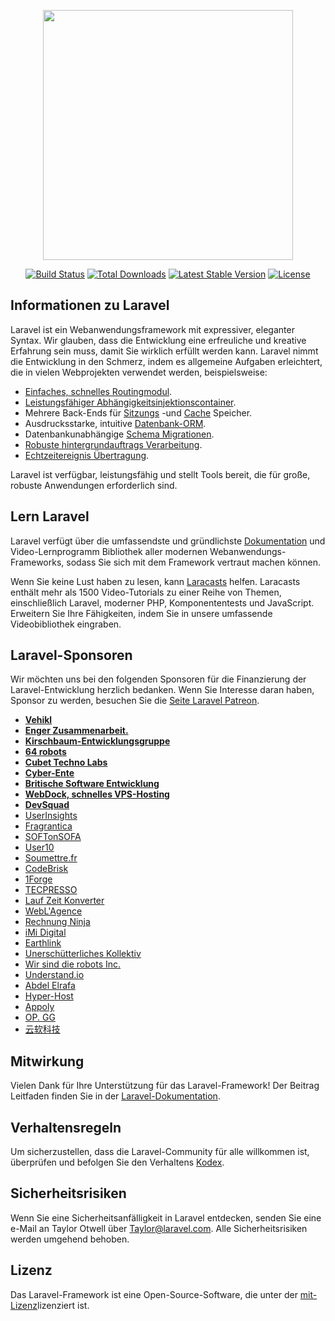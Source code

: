 <p align="center"><img src="https://res.cloudinary.com/dtfbvvkyp/image/upload/v1566331377/laravel-logolockup-cmyk-red.svg" width="400"></p>

<p align="center">
<a href="https://travis-ci.org/laravel/framework"><img src="https://travis-ci.org/laravel/framework.svg" alt="Build Status"></a>
<a href="https://packagist.org/packages/laravel/framework"><img src="https://poser.pugx.org/laravel/framework/d/total.svg" alt="Total Downloads"></a>
<a href="https://packagist.org/packages/laravel/framework"><img src="https://poser.pugx.org/laravel/framework/v/stable.svg" alt="Latest Stable Version"></a>
<a href="https://packagist.org/packages/laravel/framework"><img src="https://poser.pugx.org/laravel/framework/license.svg" alt="License"></a>
</p>

## <a name="about-laravel"></a>Informationen zu Laravel

Laravel ist ein Webanwendungsframework mit expressiver, eleganter Syntax. Wir glauben, dass die Entwicklung eine erfreuliche und kreative Erfahrung sein muss, damit Sie wirklich erfüllt werden kann. Laravel nimmt die Entwicklung in den Schmerz, indem es allgemeine Aufgaben erleichtert, die in vielen Webprojekten verwendet werden, beispielsweise:

- [Einfaches, schnelles Routingmodul](https://laravel.com/docs/routing).
- [Leistungsfähiger Abhängigkeitsinjektionscontainer](https://laravel.com/docs/container).
- Mehrere Back-Ends für [Sitzungs](https://laravel.com/docs/session) -und [Cache](https://laravel.com/docs/cache) Speicher.
- Ausdrucksstarke, intuitive [Datenbank-ORM](https://laravel.com/docs/eloquent).
- Datenbankunabhängige [Schema Migrationen](https://laravel.com/docs/migrations).
- [Robuste hintergrundauftrags Verarbeitung](https://laravel.com/docs/queues).
- [Echtzeitereignis Übertragung](https://laravel.com/docs/broadcasting).

Laravel ist verfügbar, leistungsfähig und stellt Tools bereit, die für große, robuste Anwendungen erforderlich sind.

## <a name="learning-laravel"></a>Lern Laravel

Laravel verfügt über die umfassendste und gründlichste [Dokumentation](https://laravel.com/docs) und Video-Lernprogramm Bibliothek aller modernen Webanwendungs-Frameworks, sodass Sie sich mit dem Framework vertraut machen können.

Wenn Sie keine Lust haben zu lesen, kann [Laracasts](https://laracasts.com) helfen. Laracasts enthält mehr als 1500 Video-Tutorials zu einer Reihe von Themen, einschließlich Laravel, moderner PHP, Komponententests und JavaScript. Erweitern Sie Ihre Fähigkeiten, indem Sie in unsere umfassende Videobibliothek eingraben.

## <a name="laravel-sponsors"></a>Laravel-Sponsoren

Wir möchten uns bei den folgenden Sponsoren für die Finanzierung der Laravel-Entwicklung herzlich bedanken. Wenn Sie Interesse daran haben, Sponsor zu werden, besuchen Sie die [Seite Laravel Patreon](https://patreon.com/taylorotwell).

- **[Vehikl](https://vehikl.com/)**
- **[Enger Zusammenarbeit.](https://tighten.co)**
- **[Kirschbaum-Entwicklungsgruppe](https://kirschbaumdevelopment.com)**
- **[64 robots](https://64robots.com)**
- **[Cubet Techno Labs](https://cubettech.com)**
- **[Cyber-Ente](https://cyber-duck.co.uk)**
- **[Britische Software Entwicklung](https://www.britishsoftware.co)**
- **[WebDock, schnelles VPS-Hosting](https://www.webdock.io/en)**
- **[DevSquad](https://devsquad.com)**
- [UserInsights](https://userinsights.com)
- [Fragrantica](https://www.fragrantica.com)
- [SOFTonSOFA](https://softonsofa.com/)
- [User10](https://user10.com)
- [Soumettre.fr](https://soumettre.fr/)
- [CodeBrisk](https://codebrisk.com)
- [1Forge](https://1forge.com)
- [TECPRESSO](https://tecpresso.co.jp/)
- [Lauf Zeit Konverter](http://runtimeconverter.com/)
- [WebL'Agence](https://weblagence.com/)
- [Rechnung Ninja](https://www.invoiceninja.com)
- [iMi Digital](https://www.imi-digital.de/)
- [Earthlink](https://www.earthlink.ro/)
- [Unerschütterliches Kollektiv](https://steadfastcollective.com/)
- [Wir sind die robots Inc.](https://watr.mx/)
- [Understand.io](https://www.understand.io/)
- [Abdel Elrafa](https://abdelelrafa.com)
- [Hyper-Host](https://hyper.host)
- [Appoly](https://www.appoly.co.uk)
- [OP. GG](https://op.gg)
- [云软科技](http://www.yunruan.ltd/)

## <a name="contributing"></a>Mitwirkung

Vielen Dank für Ihre Unterstützung für das Laravel-Framework! Der Beitrag Leitfaden finden Sie in der [Laravel-Dokumentation](https://laravel.com/docs/contributions).

## <a name="code-of-conduct"></a>Verhaltensregeln

Um sicherzustellen, dass die Laravel-Community für alle willkommen ist, überprüfen und befolgen Sie den Verhaltens [Kodex](https://laravel.com/docs/contributions#code-of-conduct).

## <a name="security-vulnerabilities"></a>Sicherheitsrisiken

Wenn Sie eine Sicherheitsanfälligkeit in Laravel entdecken, senden Sie eine e-Mail an Taylor Otwell über [Taylor@laravel.com](mailto:taylor@laravel.com). Alle Sicherheitsrisiken werden umgehend behoben.

## <a name="license"></a>Lizenz

Das Laravel-Framework ist eine Open-Source-Software, die unter der [mit-Lizenz](https://opensource.org/licenses/MIT)lizenziert ist.
